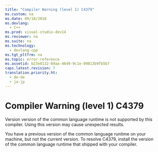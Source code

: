 ```yaml
---
title: "Compiler Warning (level 1) C4379"
ms.custom: na
ms.date: 09/18/2016
ms.devlang: 
  - C++
ms.prod: visual-studio-dev14
ms.reviewer: na
ms.suite: na
ms.technology: 
  - devlang-cpp
ms.tgt_pltfrm: na
ms.topic: error-reference
ms.assetid: b23e8132-69aa-4649-9c1e-09813b9fb5b7
caps.latest.revision: 7
translation.priority.ht: 
  - de-de
  - ja-jp
---
```

# Compiler Warning (level 1) C4379
Version version of the common language runtime is not supported by this compiler. Using this version may cause unexpected results.  
  
 You have a previous version of the common language runtime on your machine, but not the current version. To resolve C4379, install the version of the common language runtime that shipped with your compiler.